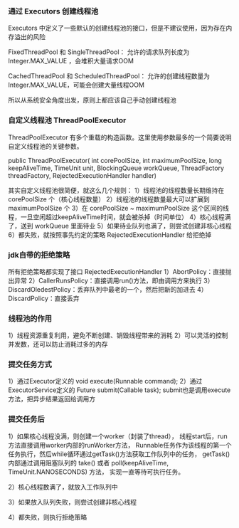 ### 通过 Executors 创建线程池
Executors 中定义了一些默认的创建线程池的接口，但是不建议使用，因为存在内存溢出的风险

FixedThreadPool 和 SingleThreadPool：
允许的请求队列长度为 Integer.MAX_VALUE ，会堆积大量请求OOM

CachedThreadPool 和 ScheduledThreadPool：
允许的创建线程数量为 Integer.MAX_VALUE，可能会创建大量线程OOM

所以从系统安全角度出发，原则上都应该自己手动创建线程池


### 自定义线程池 ThreadPoolExecutor
ThreadPoolExecutor 有多个重载的构造函数。这里使用参数最多的一个简要说明自定义线程池的关键参数。

public ThreadPoolExecutor(
  int corePoolSize,
  int maximumPoolSize,
  long keepAliveTime,
  TimeUnit unit,
  BlockingQueue<Runnable> workQueue,
  ThreadFactory threadFactory,
  RejectedExecutionHandler handler) 

其实自定义线程池很简便，就这么几个规则：
1）线程池的线程数量长期维持在 corePoolSize 个（核心线程数量）
2）线程池的线程数量最大可以扩展到 maximumPoolSize 个
3）在 corePoolSize ~ maximumPoolSize 这个区间的线程，一旦空闲超过keepAliveTime时间，就会被杀掉（时间单位）
4）核心线程满了，送到 workQueue 里面待业
5）如果待业队列也满了，则尝试创建非核心线程
6）都失败，就按照事先约定的策略 RejectedExecutionHandler 给拒绝掉

### jdk自带的拒绝策略
所有拒绝策略都实现了接口 RejectedExecutionHandler
1）AbortPolicy：直接抛出异常
2）CallerRunsPolicy：直接调用run()方法，即由调用方来执行
3）DiscardOledestPolicy：丢弃队列中最老的一个，然后把新的加进去
4）DiscardPolicy：直接丢弃

### 线程池的作用
1）线程资源重复利用，避免不断创建、销毁线程带来的消耗
2）可以灵活的控制并发数，还可以防止消耗过多的内存


### 提交任务方式
1）通过Executor定义的 void execute(Runnable command);
2）通过ExecutorService定义的 <T> Future<T> submit(Callable<T> task);
  submit也是调用execute方法，把异步结果返回给调用方


### 提交任务后
1）如果核心线程没满，则创建一个worker（封装了thread），
线程start后，run方法直接调用worker内部的runWorker方法，
Runnable任务作为该线程的第一个任务执行，然后while循环通过getTask()方法获取工作队列中的任务，
getTask()内部通过调用阻塞队列的 take() 或者 poll(keepAliveTime, TimeUnit.NANOSECONDS) 方法，
实现一直等待可执行任务。

2）核心线程数满了，就放入工作队列中

3）如果放入队列失败，则尝试创建非核心线程

4）都失败，则执行拒绝策略

